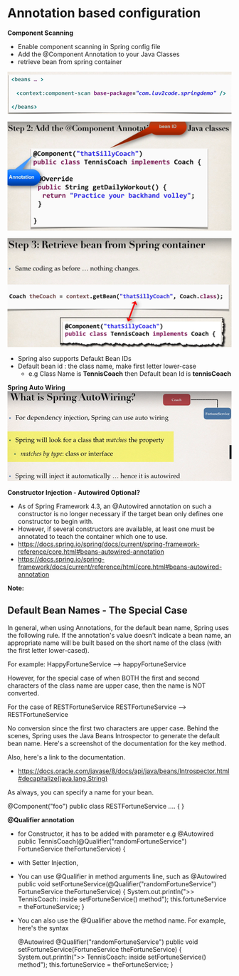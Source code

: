 
#  **Annotation based configuration** ########

**Component Scanning**
- Enable component scanning in Spring config file
- Add the @Component Annotation to your Java Classes
- retrieve bean from spring container

![img_16.png](img_16.png)

![img_17.png](img_17.png)

![img_18.png](img_18.png)

- Spring also supports Defaukt Bean IDs
- Default bean id : the class name, make first letter lower-case
    - e.g Class Name is **TennisCoach**  then Default bean Id is **tennisCoach**


**Spring Auto Wiring**
    ![img_19.png](img_19.png)

**Constructor Injection - Autowired Optional?**
- As of Spring Framework 4.3, an @Autowired annotation on such a constructor is no longer necessary if the target bean only defines one constructor to begin with. 
- However, if several constructors are available, at least one must be annotated to teach the container which one to use.
- https://docs.spring.io/spring/docs/current/spring-framework-reference/core.html#beans-autowired-annotation
- https://docs.spring.io/spring-framework/docs/current/reference/html/core.html#beans-autowired-annotation

**Note:**

## **Default Bean Names - The Special Case**

In general, when using Annotations, for the default bean name, Spring uses the following rule.
If the annotation's value doesn't indicate a bean name, an appropriate name will be built based on the short name of the class (with the first letter lower-cased).

For example:
HappyFortuneService --> happyFortuneService

However, for the special case of when BOTH the first and second characters of the class name are upper case, then the name is NOT converted.

For the case of RESTFortuneService
RESTFortuneService --> RESTFortuneService

No conversion since the first two characters are upper case.
Behind the scenes, Spring uses the Java Beans Introspector to generate the default bean name. Here's a screenshot of the documentation for the key method.

Also, here's a link to the documentation.
- https://docs.oracle.com/javase/8/docs/api/java/beans/Introspector.html#decapitalize(java.lang.String)

As always, you can specify a name for your bean.

@Component("foo")
public class RESTFortuneService .... {
}


**@Qualifier annotation**

- for Constructor, it has to be added with parameter 
e.g
  @Autowired
  public TennisCoach(@Qualifier("randomFortuneService") FortuneService theFortuneService) {

- with Setter Injection, 
- You can use @Qualifier in method arguments line, such as
	@Autowired
	public void setFortuneService(@Qualifier("randomFortuneService") FortuneService theFortuneService) {
		System.out.println(">> TennisCoach: inside setFortuneService() method");
		this.fortuneService = theFortuneService;
	}

- You can also use the @Qualifier above the method name. For example, here's the syntax

	@Autowired
	@Qualifier("randomFortuneService")
	public void setFortuneService(FortuneService theFortuneService) {
		System.out.println(">> TennisCoach: inside setFortuneService() method");
		this.fortuneService = theFortuneService;
	}
